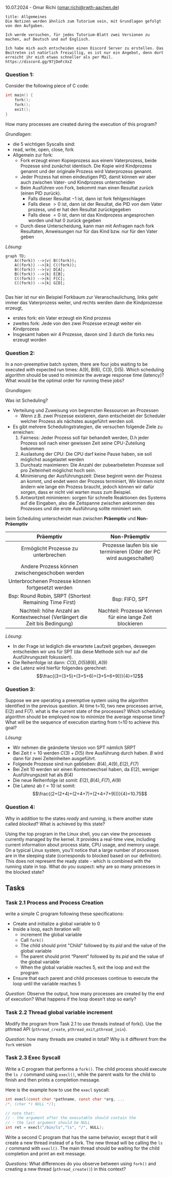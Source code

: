 10.07.2024 - Omar Richi (omar.richi@rwth-aachen.de)

```ad-note
title: Allgemeines
Die Notizen werden ähnlich zum Tutorium sein, mit Grundlagen gefolgt von den Aufgaben.

Ich werde versuchen, für jedes Tutorium-Blatt zwei Versionen zu machen, auf Deutsch und auf Englisch. 

Ich habe mich auch entscheiden einen Discord Server zu erstellen. Das Beitreten ist natürlich freiwillig, es ist nur ein Angebot, denn dort erreicht ihr mich etwas schneller als per Mail.
https://discord.gg/97jDeFcXxZ
```

### Question 1: 

Consider the following piece of C code:

```c
int main() {
	fork();
	fork();
	exit();
}
```

How many processes are created during the execution of this program?

*Grundlagen:* 
- die 5 wichtigen Syscalls sind: 
- read, write, open, close, fork
- Allgemein zur fork:
	- Fork erzeugt einen Kopieprozess aus einem Vaterprozess, beide Prozesse sind zunächst identisch. Die Kopie wird Kindprozess genannt und der originale Prozess wird Vaterprozess genannt.
	- Jeder Prozess hat einen eindeutigen PID, damit können wir aber auch zwischen Vater- und Kindprozess unterscheiden
	- Beim Ausführen von Fork, bekommt man einen Resultat zurück (einen PID zurück).
		- Falls dieser Resultat $-1$ ist, dann ist fork fehlgeschlagen
		- Falls diese $> 0$ ist, dann ist der Resultat, die PID von dem Vater prozess, und er hat den Resultat zurückgegeben 
		- Falls diese $= 0$ ist, dann ist das Kindprozess angesprochen worden und hat 0 zurück gegeben
	- Durch diese Unterscheidung, kann man mit Anfragen nach fork Resultaten, Anweisungen nur für das Kind bzw. nur für den Vater geben

*Lösung:*
```mermaid
graph TD;
    A((fork)) -->|v| B((fork));
    A((fork)) -->|k| C((fork));
    B((fork)) -->|v| D[A];
    B((fork)) -->|k| E[B];
    C((fork)) -->|k| F[C];
    C((fork)) -->|k| G[D];
    

```
Das hier ist nur ein Beispiel Forkbaum zur Veranschaulichung, links geht immer das Vaterprozess weiter, und rechts werden dann die Kindprozesse erzeugt,

- erstes fork: ein Vater erzeugt ein Kind prozess
- zweites fork: Jede von den zwei Prozesse erzeugt weiter ein Kindprozess
- Insgesamt haben wir 4 Prozesse, davon sind 3 durch die forks neu erzeugt worden

### Question 2:

In a non-preemptive batch system, there are four jobs waiting to be executed with expected run times: A(9), B(6), C(3), D(5). Which scheduling algorithm should be used to minimize the average response time (latency)? What would be the optimal order for running these jobs?

*Grundlagen:*

Was ist Scheduling?
- Verteilung und Zuweisung von begrenzten Ressourcen an Prozessen
    - Wenn z.B. zwei Prozesse existieren, dann entscheidet der Scheduler welcher Prozess als nächstes ausgeführt werden soll.
- Es gibt mehrere Schedulingstrategien, die versuchen folgende Ziele zu erreichen:
    1. Fairness: Jeder Prozess soll fair behandelt werden, D.h jeder Prozess soll nach einer gewissen Zeit seine CPU-Zuteilung bekommen
    2. Auslastung der CPU: Die CPU darf keine Pause haben, sie soll möglichst ausgelastet werden
    3. Durchsatz maximieren: Die Anzahl der zubearbeiteten Prozesse soll pro Zeiteinheit möglichst hoch sein.
    4. Minimierung der Ausführungszeit: Diese beginnt wenn der Prozess an kommt, und endet wenn der Prozess terminiert, Wir können nicht ändern wie lange ein Prozess braucht, jedoch können wir dafür sorgen, dass er nicht viel warten muss zum Beispiel.
    5. Antwortzeit minimieren: sorgen für schnelle Reaktionen des Systems auf die Eingaben, also die Zeitspanne zwischen ankommen des Prozesses und die erste Ausführung sollte minimiert sein.

beim Scheduling unterscheidet man zwischen **Präemptiv** und **Non-Präemptiv**

|                                  Präemptiv                                  |                             Non-Präemptiv                             |
|:---------------------------------------------------------------------------:|:---------------------------------------------------------------------:|
|                     Ermöglicht Prozesse zu unterbrechen                     | Prozesse laufen bis sie terminieren  (Oder der PC wird ausgeschaltet) |
|               Andere Prozess können zwischengeschoben werden                |                                                                       | 
|              Unterbrochenen Prozesse können fortgesetzt werden              |                                                                       |
|           Bsp: Round Robin, SRPT (Shortest Remaining Time First)            |                            Bsp: FIFO, SPT                             |
| Nachteil: höhe Anzahl an Kontextwechsel (Verlängert die Zeit bis Bedingung) |       Nachteil: Prozesse können für eine lange Zeit blockieren        |

*Lösung:* 
- In der Frage ist lediglich die erwartete Laufzeit gegeben, deswegen entscheiden wir uns für SPT (da diese Methode sich nur auf die Ausführungszeit fokussiert).
- Die Reihenfolge ist dann: $C(3),D(5)B(6),A(9)$
- die Latenz wird hierfür folgendes gerechnet:
$$\frac{(3+(3+5)+(3+5+6)+(3+5+6+9))}{4}=12$$

### Question 3:

Suppose we are operating a preemptive system using the algorithm identified in the previous question. At time t=10, two new processes arrive, E(2) and F(7). what is the current state of the processes? Which scheduling algorithm should be employed now to minimize the average response time? What will be the sequence of execution  starting from t=10 to achieve this goal?

*Lösung:* 
- Wir nehmen die geänderte Version von SPT nämlich SRPT
- Bei Zeit $t = 10$ werden $C(3)+D(5)$ ihre Ausführung durch haben. $B$ wird dann für zwei Zeiteinheiten ausgeführt.
- Folgende Prozesse sind nun geblieben: $B(4),A(9),E(2),F(7)$
- Bei Zeit 10 werden wir einen Kontextwechsel haben, da $E(2)$, weniger Ausführungszeit hat als $B(4)$
- Die neue Reihenfolge ist somit: $E(2),B(4),F(7),A(9)$
- Die Latenz ab $t=10$ ist somit: $$\frac{(2+(2+4)+(2+4+7)+(2+4+7+9)))}{4}=10.75$$


### Question 4:

Why in addition to the states $ready$ and $running$, is there another state called $blocked$? What is achieved by this state?

Using the top program in the Linux shell, you can view the processes currently managed by the kernel. It provides a real-time view, including current information about process state, CPU usage, and memory usage. On a typical Linux system, you’ll notice that a large number of processes are in the sleeping state (corresponds to blocked based on our definition). This does not represent the ready state - which is combined with the running state in top. What do you suspect: why are so many processes in the blocked state?

## Tasks

### Task 2.1 Process and Process Creation

write a simple C program following these specifications:

- Create and initialize a global variable to 0
- Inside a loop, each iteration will:
	- increment the global variable
	- Call ```fork()```
	- The child should print "Child" followed by its $pid$ and the value of the global variable 
	- The parent should print “Parent” followed by its $pid$ and the value of the global variable
	- When the global variable reaches 5, exit the loop and exit the program
- Ensure that each parent and child processes continue to execute the loop until the variable reaches 5

*Question*: Observe the output, how many processes are created by the end of execution? What happens if the loop doesn't stop so early?

### Task 2.2 Thread global variable increment

Modify the program from Task 2.1 to use threads instead of fork(). Use the pthread API (```pthread_create```, ```pthread_exit```,```pthread_join```).

*Question*: how many threads are created in total? Why is it different from the ```fork``` version

### Task 2.3 Exec Syscall

Write a C program that performs a ```fork()```. The child process should execute the ```ls /``` command using ```execl()```, while the parent waits for the child to finish and then prints a completion message.

Here is the example how to use the ```execl``` syscall:

```c
int execl(const char *pathname, const char *arg, ...
/*, (char *) NULL */);
```

```c
// note that:
// - the argument after the executable should contain the 
// - the last argument should be NULL
int ret = execl("/bin/ls","ls", "/", NULL);
```

Write a second C program that has the same behavior, except that it will create a new thread instead of a fork. The new thread will be calling the ```ls /``` command with ```execl()```. The main thread should be waiting for the child completion and print an exit message.

*Questions*: What differences do you observe between using ```fork()``` and creating a new thread (```pthread_create()```) in this context?

